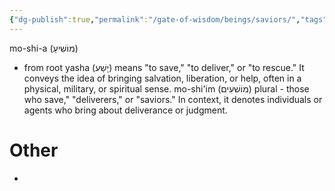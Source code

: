 ```yaml
---
{"dg-publish":true,"permalink":"/gate-of-wisdom/beings/saviors/","tags":["#GateWisdom","#Being","#S"]}
---
```


mo-shi-a (מוֹשִׁיעַ)
- from root yasha (יָשַׁע) means "to save," "to deliver," or "to rescue." It conveys the idea of bringing salvation, liberation, or help, often in a physical, military, or spiritual sense.
mo-shi'im (מוֹשִׁעִים) plural - those who save," "deliverers," or "saviors." In context, it denotes individuals or agents who bring about deliverance or judgment.

# Other
- 



